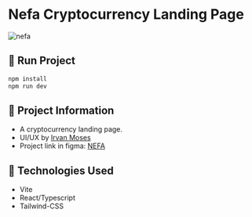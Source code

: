 # Nefa Cryptocurrency Landing Page

![nefa](https://user-images.githubusercontent.com/91050670/179553103-37805f20-e572-4762-a517-9b4f1e72729b.png)

## :rocket: Run Project

```bash
npm install
npm run dev
```

## :rocket: Project Information

- A cryptocurrency landing page.
- UI/UX  by [Irvan Moses](https://dribbble.com/irvan_moses)
- Project link in figma: [NEFA](https://www.figma.com/file/xxnIkkDxUIG4N6zO5jRH5Z/NEFA---Cryptocurrency-Web-App-(Community)?node-id=0%3A1)

## :wrench: Technologies Used
- Vite
- React/Typescript
- Tailwind-CSS

